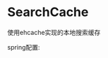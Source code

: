 # SearchCache

使用ehcache实现的本地搜索缓存

spring配置:
<!-- 设置cache配置项 -->
<bean name="cacheConfig" class="com.meizu.galaxy2.cache.CacheConfig">
		<property name="name" value="app4"/> <!-- cache的名称 -->
		<property name="searchCacheSize" value="${search.cache.size}"/> <!-- 搜索cache的名称 -->
		<property name="suggestCacheSize" value="${suggest.cache.size}"/> <!-- 联想cache的名称 -->
		<property name="ttl" value="${cache.ttl}"/> <!-- cache的过期时间, 当 当前时间>ttl+放入时间 ,key对应的数据就会过期-->
		<property name="useCache" value="${cache.on}"/> <!-- cache是否生效 -->
	</bean>
<!-- 定义cache -->
<bean id="cache" name="cache" class="com.meizu.galaxy2.cache.Cache">
		<constructor-arg name="cacheConfig" ref="cacheConfig"/>
</bean>